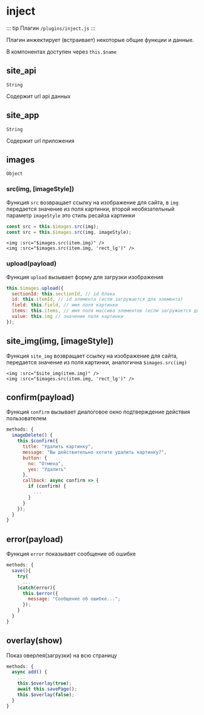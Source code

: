 # inject

::: tip Плагин
`/plugins/inject.js`
:::

Плагин инжектирует (встраивает) некоторые общие функции и данные.

В компонентах доступен через `this.$name`

## site_api

`String`

Содержит url api данных

## site_app

`String`

Содержит url приложения

## images

`Object`

### src(img, [imageStyle])

Функция `src` возвращает ссылку на изображение для сайта, в `img` передается значение из поля картинки, второй необязательный параметр `imageStyle` это стиль ресайза картинки

```js
const src = this.$images.src(img);
const src = this.$images.src(img, imageStyle);
```

```vue
<img :src="$images.src(item.img)" />
<img :src="$images.src(item.img, 'rect_lg')" />
```

### upload(payload)

Функция `upload` вызывает форму для загрузки изображения

```js
this.$images.upload({
  sectionId: this.sectionId, // id блока
  id: this.itemId, // id элемента (если загружается для элемента)
  field: this.field, // имя поля картинки
  items: this.items, // имя поля массива элементов (если загружается для элемента)
  value: this.img // значение поля картинки
});
```

## site_img(img, [imageStyle])

Функция `site_img` возвращает ссылку на изображение для сайта, передается значение из поля картинки, аналогична `$images.src(img)`

```vue
<img :src="$site_img(item.img)" />
<img :src="$images.src(item.img, 'rect_lg')" />
```

## confirm(payload)

Функция `confirm` вызывает диалоговое окно подтверждение действия пользователем

```js
methods: {
  imageDelete() {
    this.$confirm({
      title: "Удалить картинку",
      message: "Вы действительно хотите удалить картинку?",
      button: {
        no: "Отмена",
        yes: "Удалить"
      },
      callback: async confirm => {
        if (confirm) {
          ...
        }
      }
    });
  }
}
```

## error(payload)

Функция `error` показывает сообщение об ошибке

```js
methods: {
  save(){
    try{
      ...
    }catch(error){
      this.$error({
        message: "Сообщение об ошибке...";
      });
    }
  }
}
```

## overlay(show)

Показ оверлея(загрузки) на всю страницу

```js
methods: {
  async add() {
    ...
    this.$overlay(true);
    await this.savePage();
    this.$overlay(false);
  }
}
```
